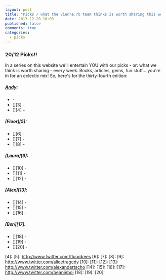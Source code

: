 ```yaml
---
layout: post
title: "Picks / what the vienna.rb team thinks is worth sharing this week"
date: 2013-12-20 10:00
published: false
comments: true
categories:
  - picks
---
```


### 20/12 Picks!!

In a series on this website we'll entertain YOU with our picks - or: what we think is worth sharing - every week.
Books, articles, gems, fun stuff... you're in for an eclectic mix! So, here's for the thirty-fourth edition:

##### [Andy][1]:
  - [][2] -
  - [][3] -
  - [][4] -

##### [Floor][5]:
  - [][6] -
  - [][7] -
  - [][8] -

##### [Laura][9]:
  - [][10] -
  - [][11] -
  - [][12] -

##### [Alex][13]:
  - [][14] -
  - [][15] -
  - [][16] -

##### [Ben][17]:
  - [][18] -
  - [][19] -
  - [][20] -

[1]: http://www.twitter.com/pxlpnk
[2]:
[3]:
[4]:
[5]: http://www.twitter.com/floordrees
[6]:
[7]:
[8]:
[9]: http://www.twitter.com/alicetragedy
[10]:
[11]:
[12]:
[13]: http://www.twitter.com/alexandertacho
[14]:
[15]:
[16]:
[17]: http://www.twitter.com/beanieboi
[18]:
[19]:
[20]:
